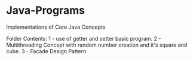 # Java-Programs
Implementations of Core Java Concepts 

Folder Contents:
1 - use of getter and setter basic program.
2 - Multithreading Concept with random number creation and it's square and cube.
3 - Facade Design Pattern
